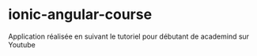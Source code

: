 # ionic-angular-course

Application réalisée en suivant le tutoriel pour débutant de academind sur Youtube
